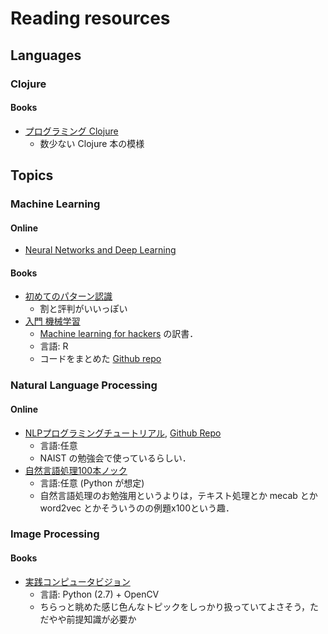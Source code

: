 # Reading resources

## Languages

### Clojure

#### Books

* [プログラミング Clojure](http://ci.nii.ac.jp/ncid/BB12526140)
  - 数少ない Clojure 本の模様

## Topics

### Machine Learning

#### Online

* [Neural Networks and Deep Learning](http://neuralnetworksanddeeplearning.com/)

#### Books

* [初めてのパターン認識](http://ci.nii.ac.jp/ncid/BB09879550)
  - 割と評判がいいっぽい
* [入門 機械学習](http://ci.nii.ac.jp/ncid/BB11155258)
  - [Machine learning for hackers](http://ci.nii.ac.jp/ncid/BB08836381) の訳書．
  - 言語: R
  - コードをまとめた [Github repo](https://github.com/johnmyleswhite/ML_for_Hackers)

### Natural Language Processing

#### Online

* [NLPプログラミングチュートリアル](http://www.phontron.com/teaching.php?lang=ja), [Github Repo](https://github.com/neubig/nlptutorial)
  - 言語:任意
  - NAIST の勉強会で使っているらしい．
* [自然言語処理100本ノック](http://www.cl.ecei.tohoku.ac.jp/nlp100/)
  - 言語:任意 (Python が想定)
  - 自然言語処理のお勉強用というよりは，テキスト処理とか mecab とか word2vec とかそういうのの例題x100という趣．

### Image Processing

#### Books
* [実践コンピュータビジョン](http://ci.nii.ac.jp/ncid/BB12162725)
  - 言語: Python (2.7) + OpenCV
  - ちらっと眺めた感じ色んなトピックをしっかり扱っていてよさそう，ただやや前提知識が必要か

